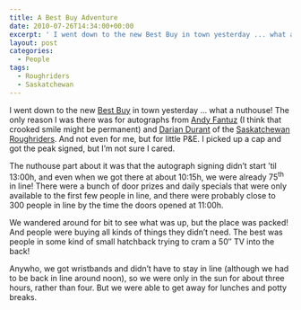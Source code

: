 ```yaml
---
title: A Best Buy Adventure
date: 2010-07-26T14:34:00+00:00
excerpt: ' I went down to the new Best Buy in town yesterday ... what a nuthouse! The only reason I was there was for autographs'
layout: post
categories:
  - People
tags:
  - Roughriders
  - Saskatchewan
---
```

I went down to the new [Best Buy](http://www.bestbuy.ca/en-CA/home.aspx) in town yesterday &#8230; what a nuthouse! The only reason I was there was for autographs from [Andy Fantuz](http://www.cfl.ca/roster/show/id/4579) (I think that crooked smile might be permanent) and [Darian Durant](http://www.riderville.com/roster/show/id/1543) of the [Saskatchewan Roughriders](http://www.riderville.com/). And not even for me, but for little P&E. I picked up a cap and got the peak signed, but I&#8217;m not sure I cared.

The nuthouse part about it was that the autograph signing didn&#8217;t start &#8217;til 13:00h, and even when we got there at about 10:15h, we were already 75<sup>th</sup> in line! There were a bunch of door prizes and daily specials that were only available to the first few people in line, and there were probably close to 300 people in line by the time the doors opened at 11:00h.

We wandered around for bit to see what was up, but the place was packed! And people were buying all kinds of things they didn&#8217;t need. The best was people in some kind of small hatchback trying to cram a 50″ TV into the back!

Anywho, we got wristbands and didn&#8217;t have to stay in line (although we had to be back in line around noon), so we were only in the sun for about three hours, rather than four. But we were able to get away for lunches and potty breaks.
